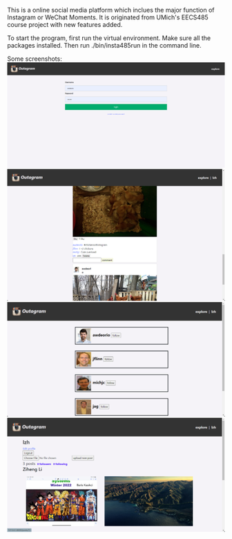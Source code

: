 This is a online social media platform which inclues the major function of Instagram or WeChat Moments. It is originated from UMich's EECS485 course project with new features added.

To start the program, first run the virtual environment. Make sure all the packages installed. Then run ./bin/insta485run in the command line.

Some screenshots:
![Image text](https://github.com/xxxlzhxxx/Outagram/blob/master/login.png)
![Image text](https://github.com/xxxlzhxxx/Outagram/blob/master/index.png)
![Image text](https://github.com/xxxlzhxxx/Outagram/blob/master/explore.png)
![Image text](https://github.com/xxxlzhxxx/Outagram/blob/master/user.png)
